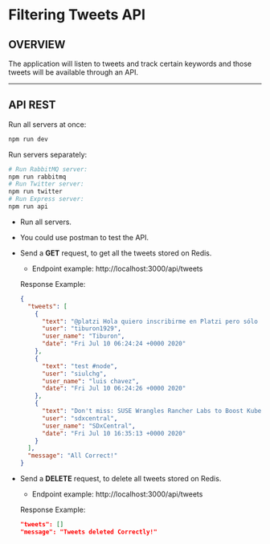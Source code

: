 # Filtering Tweets API

## OVERVIEW

The application will listen to tweets and track certain keywords and those tweets will be available through an API.

---

## API REST

Run all servers at once:

```bash
npm run dev
```

Run servers separately:

```bash
# Run RabbitMQ server:
npm run rabbitmq
# Run Twitter server:
npm run twitter
# Run Express server:
npm run api
```

- Run all servers.
- You could use postman to test the API.
- Send a **GET** request, to get all the tweets stored on Redis.

  - Endpoint example: http://localhost:3000/api/tweets

  Response Example:

  ```json
  {
    "tweets": [
      {
        "text": "@platzi Hola quiero inscribirme en Platzi pero sólo puedo pagar mensual, quiero hablar con ustedes me pueden enviar… https://t.co/Br0t2PGi7j",
        "user": "tiburon1929",
        "user_name": "Tiburon",
        "date": "Fri Jul 10 06:24:24 +0000 2020"
      },
      {
        "text": "test #node",
        "user": "siulchg",
        "user_name": "luis chavez",
        "date": "Fri Jul 10 06:24:26 +0000 2020"
      },
      {
        "text": "Don't miss: SUSE Wrangles Rancher Labs to Boost Kubernetes Cred https://t.co/TbpnIkY0JH #ai #cloud #cloudnative… https://t.co/zs4Z9mXA8g",
        "user": "sdxcentral",
        "user_name": "SDxCentral",
        "date": "Fri Jul 10 16:35:13 +0000 2020"
      }
    ],
    "message": "All Correct!"
  }
  ```

- Send a **DELETE** request, to delete all tweets stored on Redis.

  - Endpoint example: http://localhost:3000/api/tweets

  Response Example:

  ```json
  "tweets": []
  "message": "Tweets deleted Correctly!"
  ```
